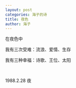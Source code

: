 ```yaml
---
layout: post
categories: 海子的诗
title: 夜色
author: 海子
---
```


在夜色中

我有三次受难：流浪、爱情、生存

我有三种幸福：诗歌、王位、太阳

&nbsp;

1988.2.28 夜
